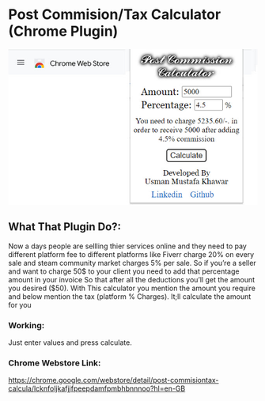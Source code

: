# Post Commision/Tax Calculator (Chrome Plugin)

![alt text](https://github.com/xerone9/Chrome-Plugins/blob/main/Tax%20Percentage%20Adder/Post-Commsion-Calculator.jpg)

## What That Plugin Do?:
Now a days people are sellling thier services online and they need to pay different platform fee to different platforms like Fiverr charge 20% on every sale and steam community market charges 5% per sale. So if you’re a seller and want to charge 50$ to your client you need to add that percentage amount in your invoice So that after all the deductions you’ll get the amount you desired ($50). With This calculator you mention the amount you require and below mention the tax (platform % Charges). It;ll calculate the amount for you

### Working:

Just enter values and press calculate.

### Chrome Webstore Link:

https://chrome.google.com/webstore/detail/post-commisiontax-calcula/lcknfoljkafjjfpeepdamfpmbhbnnnoo?hl=en-GB
